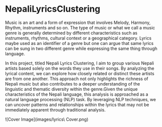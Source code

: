 # NepaliLyricsClustering

Music is an art and a form of expression that involves Melody, Harmony, Rhythm, instruments and so on. The type of music or what we call a music genre is generally determined by different characteristics such as instruments, rhythms, cultural context or a geographical category. Lyrics maybe used as an identifier of a genre but one can argue that same lyrics can be sung in two different genre while expressing the same thing through language. 

In this project, titled Nepali Lyrics Clustering, I aim to group various Nepali artists based solely on the words they use in their songs. By analyzing the lyrical content, we can explore how closely related or distinct these artists are from one another. This approach not only highlights the richness of Nepali music but also contributes to a deeper understanding of the linguistic and thematic diversity within the genre.Given the unique characteristics of the Nepali language, this analysis is approached as a natural language processing (NLP) task. By leveraging NLP techniques, we can uncover patterns and relationships within the lyrics that may not be immediately apparent through traditional analysis.

![Cover Image](images/lyrics\ Cover.png)



